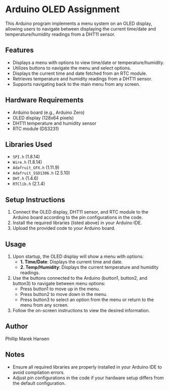 # Arduino OLED Assignment

This Arduino program implements a menu system on an OLED display, allowing users to navigate between displaying the current time/date and temperature/humidity readings from a DHT11 sensor.

## Features

- Displays a menu with options to view time/date or temperature/humidity.
- Utilizes buttons to navigate the menu and select options.
- Displays the current time and date fetched from an RTC module.
- Retrieves temperature and humidity readings from a DHT11 sensor.
- Supports navigating back to the main menu from any screen.

## Hardware Requirements

- Arduino board (e.g., Arduino Zero)
- OLED display (128x64 pixels)
- DHT11 temperature and humidity sensor
- RTC module (DS3231)

## Libraries Used

- `SPI.h` (1.8.14)
- `Wire.h` (1.8.14)
- `Adafruit_GFX.h` (1.11.9)
- `Adafruit_SSD1306.h` (2.5.10)
- `DHT.h` (1.4.6)
- `RTClib.h` (2.1.4)

## Setup Instructions

1. Connect the OLED display, DHT11 sensor, and RTC module to the Arduino board according to the pin configurations in the code.
2. Install the required libraries (listed above) in your Arduino IDE.
3. Upload the provided code to your Arduino board.

## Usage

1. Upon startup, the OLED display will show a menu with options:
   - **1. Time/Date**: Displays the current time and date.
   - **2. Temp/Humidity**: Displays the current temperature and humidity readings.
2. Use the buttons connected to the Arduino (button1, button2, and button3) to navigate between menu options:
   - Press button1 to move up in the menu.
   - Press button2 to move down in the menu.
   - Press button3 to select an option from the menu or return to the menu from any screen.
3. Follow the on-screen instructions to view the desired information.

## Author

Phillip Marek Hansen

## Notes

- Ensure all required libraries are properly installed in your Arduino IDE to avoid compilation errors.
- Adjust pin configurations in the code if your hardware setup differs from the default configuration.
